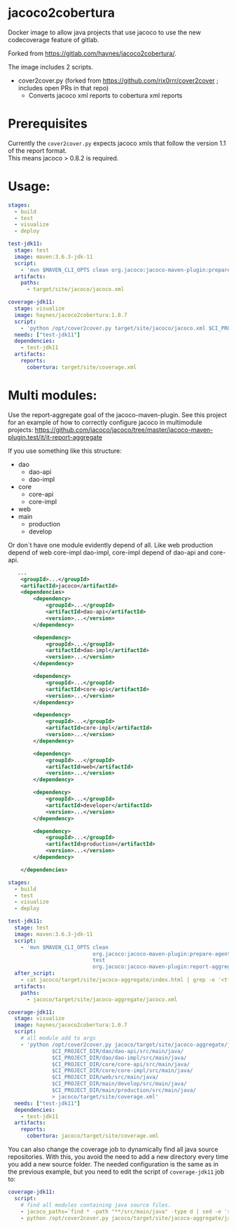 # jacoco2cobertura

Docker image to allow java projects that use jacoco to use the new codecoverage feature of gitlab.

Forked from https://gitlab.com/haynes/jacoco2cobertura/.

The image includes 2 scripts.
* cover2cover.py (forked from https://github.com/rix0rrr/cover2cover ; includes open PRs in that repo)
  * Converts jacoco xml reports to cobertura xml reports
    
# Prerequisites  
Currently the `cover2cover.py` expects jacoco xmls that follow the version 1.1 of the report format.  
This means jacoco > 0.8.2 is required.  


# Usage:

```yaml
stages:
  - build
  - test
  - visualize
  - deploy

test-jdk11:
  stage: test
  image: maven:3.6.3-jdk-11
  script:
    - 'mvn $MAVEN_CLI_OPTS clean org.jacoco:jacoco-maven-plugin:prepare-agent test jacoco:report'
  artifacts:
    paths:
      - target/site/jacoco/jacoco.xml

coverage-jdk11:
  stage: visualize
  image: haynes/jacoco2cobertura:1.0.7
  script:
    - 'python /opt/cover2cover.py target/site/jacoco/jacoco.xml $CI_PROJECT_DIR/src/main/java/ > target/site/coverage.xml'
  needs: ["test-jdk11"]
  dependencies:
    - test-jdk11
  artifacts:
    reports:
      cobertura: target/site/coverage.xml
```

# Multi modules:

Use the report-aggregate goal of the jacoco-maven-plugin. 
See this project for an example of how to correctly configure jacoco in multimodule projects:
https://github.com/jacoco/jacoco/tree/master/jacoco-maven-plugin.test/it/it-report-aggregate

If you use something like this structure:

* dao
  * dao-api
  * dao-impl
* core
  * core-api
  * core-impl
* web
* main
  * production
  * develop

Or don`t have one module evidently depend of all. Like web production depend of
web core-impl dao-impl, core-impl depend of dao-api and core-api. 
```xml
   ...
    <groupId>...</groupId>
    <artifactId>jacoco</artifactId>
    <dependencies>
        <dependency>
            <groupId>...</groupId>
            <artifactId>dao-api</artifactId>
            <version>...</version>
        </dependency>

        <dependency>
            <groupId>...</groupId>
            <artifactId>dao-impl</artifactId>
            <version>...</version>
        </dependency>

        <dependency>
            <groupId>...</groupId>
            <artifactId>core-api</artifactId>
            <version>...</version>
        </dependency>

        <dependency>
            <groupId>...</groupId>
            <artifactId>core-impl</artifactId>
            <version>...</version>
        </dependency>

        <dependency>
            <groupId>...</groupId>
            <artifactId>web</artifactId>
            <version>...</version>
        </dependency>

        <dependency>
            <groupId>...</groupId>
            <artifactId>developer</artifactId>
            <version>...</version>
        </dependency>

        <dependency>
            <groupId>...</groupId>
            <artifactId>production</artifactId>
            <version>...</version>
        </dependency>

    </dependencies>

```
```yaml
stages:
  - build
  - test
  - visualize
  - deploy

test-jdk11:
  stage: test
  image: maven:3.6.3-jdk-11
  script:
    - 'mvn $MAVEN_CLI_OPTS clean 
                           org.jacoco:jacoco-maven-plugin:prepare-agent
                           test
                           org.jacoco:jacoco-maven-plugin:report-aggregate'
  after_script:
    - cat jacoco/target/site/jacoco-aggregate/index.html | grep -o '<tfoot>.*</tfoot>'
  artifacts:
    paths:
      - jacoco/target/site/jacoco-aggregate/jacoco.xml

coverage-jdk11:
  stage: visualize
  image: haynes/jacoco2cobertura:1.0.7
  script:
    # all module add to args
    - 'python /opt/cover2cover.py jacoco/target/site/jacoco-aggregate/jacoco.xml 
              $CI_PROJECT_DIR/dao/dao-api/src/main/java/
              $CI_PROJECT_DIR/dao/dao-impl/src/main/java/
              $CI_PROJECT_DIR/core/core-api/src/main/java/
              $CI_PROJECT_DIR/core/core-impl/src/main/java/
              $CI_PROJECT_DIR/web/src/main/java/
              $CI_PROJECT_DIR/main/develop/src/main/java/
              $CI_PROJECT_DIR/main/production/src/main/java/
              > jacoco/target/site/coverage.xml'
  needs: ["test-jdk11"]
  dependencies:
    - test-jdk11
  artifacts:
    reports:
      cobertura: jacoco/target/site/coverage.xml
```

You can also change the coverage job to dynamically find all java source repositories. With this, you avoid the need to add a new directory every time you add a new source folder.
The needed configuration is the same as in the previous example, but you need to edit the script of `coverage-jdk11` job to:

```yaml
coverage-jdk11:
  script:
    # find all modules containing java source files.
    - jacoco_paths=`find * -path "**/src/main/java" -type d | sed -e 's@^@'"$CI_PROJECT_DIR"'/@'`
    - python /opt/cover2cover.py jacoco/target/site/jacoco-aggregate/jacoco.xml $jacoco_paths > jacoco/target/site/coverage.xml
```
